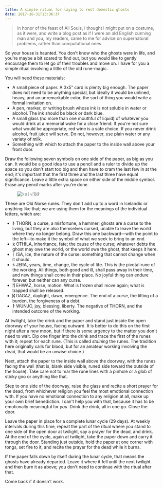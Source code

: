 ```yaml
---
title: A simple ritual for laying to rest domestic ghosts
date: 2017-10-31T13:36:37
---
```


> In honor of the feast of All Souls, I thought I might put on a
> costume, as it were, and write a blog post as if I were an old
> English cunning man and you, my readers, came to me for advice
> on supernatural problems, rather than computational ones.

So your house is haunted.  You don't know who the ghosts were in life,
and you're maybe a bit scared to find out, but you would like to
gently encourage them to let go of their troubles and move on.  I have
for you a simple ritual involving a little of the old rune-magic.

<!--more-->

You will need these materials:

 * A small piece of paper.  A 3x5" card is plenty big enough.  The
   paper does not need to be anything special, but ideally it would
   be unlined, heavy, and an unremarkable color, the sort of thing you
   would write a formal invitation on.
 * A pen, marker, or writing brush whose ink is not soluble in water
   or alcohol.  The ink should be black or dark blue.
 * A small glass (no more than one mouthful of liquid) of whatever you
   would drink at a memorial wake for a close friend.  If you're not
   sure what would be appropriate, red wine is a safe choice.  If you
   never drink alcohol, fruit juice will serve.  Do not, however, use
   plain water or any variety of milk.
 * Something with which to attach the paper to the inside wall above
   your front door.

Draw the following seven symbols on one side of the paper, as big as
you can.  It would be a good idea to use a pencil and a ruler to
divide up the space so you don't start too big and then have to cram
the last few in at the end; it's important that the first three and
the last three have equal significance.  Leave a little extra space on
either side of the middle symbol.  Erase any pencil marks after you're
done.

<figure><img src="/possibly-useful/domestic-ghosts/runes.png" alt="ᚦᛟᛁᛃᛖᛞᚹ"></figure>

These are Old Norse runes.  They don't add up to a word in Icelandic
or anything like that; we are using them for the meanings of the
individual letters, which are:

* **ᚦ** THORN, a curse, a misfortune, a hammer; ghosts are a curse to the
  living, but they are also themselves cursed, unable to leave the
  world where they no longer belong.  Draw this one backward—with the
  point to the left—to make it the symbol of what we seek to bring to
  an end.
* **ᛟ** OTHILA, inheritance, fate; the cause of the curse; whatever debts
  the ghost may owe the world, or the world owe the ghost, that keeps
  it here.
* **ᛁ** ISA, ice, the nature of the curse: something that cannot change
  when it should.
* **ᛃ** JERA, years, time, change, the cycle of life.  This is the pivotal
  rune of the working.  All things, both good and ill, shall pass away
  in their time, and new things shall come in their place.  No joyful
  thing can endure forever, but neither can any curse.
* **ᛖ** EHWAZ, horse, motion.  What is frozen shall move again; what is
  trapped shall be released.
* **ᛞ** DAGAZ, daylight, dawn, emergence.  The end of a curse, the
  lifting of a burden, the forgiveness of a debt.
* **ᚹ** WUNJO, joy, blessing, liberty.  The negative of THORN, and the
  intended outcome of the working.

At twilight, take the drink and the paper and stand just inside the
open doorway of your house, facing outward.  It is better to do this
on the first night after a new moon, but if there is some urgency to
the matter you don't need to wait.  Dip one finger into the drink and
trace the first of the runes with it; repeat for each rune.  (This is
called _staining_ the runes.  The tradition here originally calls for
blood, but for an amateur working involving the dead, that would be an
unwise choice.)

Next, attach the paper to the inside wall above the doorway, with the
runes facing the wall (that is, blank side visible, runed side toward
the outside of the house).  Take care not to mar the rune lines with a
pinhole or a glob of sticky goo or anything like that.

Step to one side of the doorway, raise the glass and recite a short
prayer for the dead, from whichever religion you feel the most
emotional connection with.  If you have no emotional connection to any
religion at all, make up your own brief benediction.  I can't help you
with that, because it has to be emotionally meaningful for _you_.
Drink the drink, all in one go.  Close the door.

Leave the paper in place for a complete lunar cycle (29 days).  At
weekly intervals during this time, repeat the part of the ritual where
you stand to one side of the open door at twilight, say a prayer for
the dead, and drink.  At the end of the cycle, again at twilight, take
the paper down and carry it through the door.  Standing just outside,
hold the paper at one corner with tongs, set fire to it, and recite
the prayer for the dead while it burns.

If the paper falls down by itself during the lunar cycle, that means
the ghosts have already departed.  Leave it where it fell until the
next twilight and then burn it as above; you don't need to continue
with the ritual after that.

Come back if it doesn't work.
